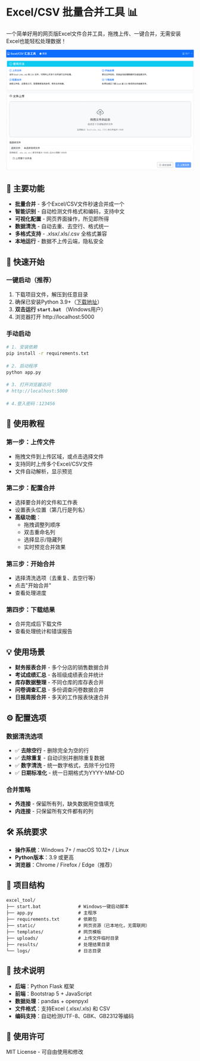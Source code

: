 # Excel/CSV 批量合并工具 📊

一个简单好用的网页版Excel文件合并工具，拖拽上传、一键合并，无需安装Excel也能轻松处理数据！

![1758000871593](image/README/1758000871593.png)

## 🌟 主要功能

- **批量合并** - 多个Excel/CSV文件秒速合并成一个
- **智能识别** - 自动检测文件格式和编码，支持中文
- **可视化配置** - 网页界面操作，所见即所得
- **数据清洗** - 自动去重、去空行、格式统一
- **多格式支持** - .xlsx/.xls/.csv 全格式兼容
- **本地运行** - 数据不上传云端，隐私安全

## 🚀 快速开始

### 一键启动（推荐）

1. 下载项目文件，解压到任意目录
2. 确保已安装Python 3.9+（[下载地址](https://www.python.org/downloads/)）
3. **双击运行 `start.bat`** （Windows用户）
4. 浏览器打开 http://localhost:5000

### 手动启动

```bash
# 1. 安装依赖
pip install -r requirements.txt

# 2. 启动程序
python app.py

# 3. 打开浏览器访问
# http://localhost:5000

# 4.登入密码：123456
```

## 📖 使用教程

### 第一步：上传文件

- 拖拽文件到上传区域，或点击选择文件
- 支持同时上传多个Excel/CSV文件
- 文件自动解析，显示预览

### 第二步：配置合并

- 选择要合并的文件和工作表
- 设置表头位置（第几行是列名）
- **高级功能**：
  - 拖拽调整列顺序
  - 双击重命名列
  - 选择显示/隐藏列
  - 实时预览合并效果

### 第三步：开始合并

- 选择清洗选项（去重复、去空行等）
- 点击"开始合并"
- 查看处理进度

### 第四步：下载结果

- 合并完成后下载文件
- 查看处理统计和错误报告

## 💡 使用场景

- **财务报表合并** - 多个分店的销售数据合并
- **考试成绩汇总** - 各班级成绩表合并统计
- **库存数据整理** - 不同仓库的库存表合并
- **问卷调查汇总** - 多份调查问卷数据合并
- **日报周报合并** - 多天的工作报表快速合并

## ⚙️ 配置选项

### 数据清洗选项

- ✅ **去除空行** - 删除完全为空的行
- ✅ **去除重复** - 自动识别并删除重复数据
- ✅ **数字清洗** - 统一数字格式，去除千分位符
- ✅ **日期标准化** - 统一日期格式为YYYY-MM-DD

### 合并策略

- **外连接** - 保留所有列，缺失数据用空值填充
- **内连接** - 只保留所有文件都有的列

## 🛠️ 系统要求

- **操作系统**：Windows 7+ / macOS 10.12+ / Linux
- **Python版本**：3.9 或更高
- **浏览器**：Chrome / Firefox / Edge（推荐）

## 📁 项目结构

```
excel_tool/
├── start.bat              # Windows一键启动脚本
├── app.py                 # 主程序
├── requirements.txt       # 依赖包
├── static/                # 网页资源（已本地化，无需联网）
├── templates/             # 网页模板
├── uploads/               # 上传文件临时目录
├── results/               # 处理结果目录
└── logs/                  # 日志目录
```

## 🔧 技术说明

- **后端**：Python Flask 框架
- **前端**：Bootstrap 5 + JavaScript
- **数据处理**：pandas + openpyxl
- **文件格式**：支持Excel (.xlsx/.xls) 和 CSV
- **编码支持**：自动检测UTF-8、GBK、GB2312等编码

## 📝 使用许可

MIT License - 可自由使用和修改
